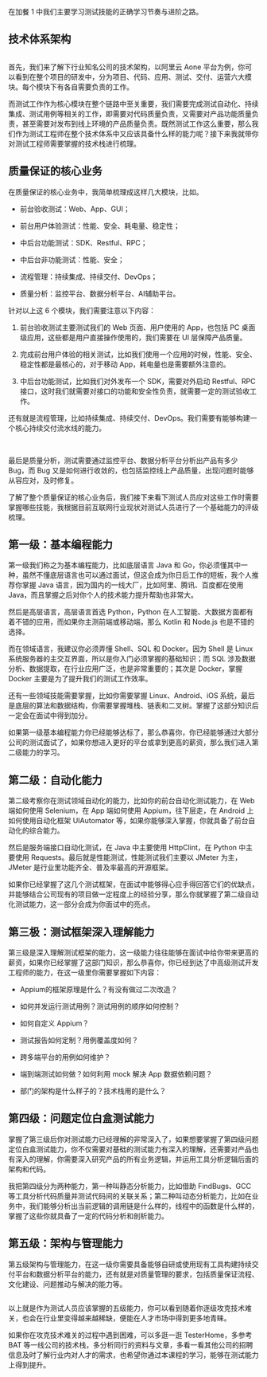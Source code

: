 在加餐 1 中我们主要学习测试技能的正确学习节奏与进阶之路。

技术体系架构
------

<Image alt="" src="http://s0.lgstatic.com/i/image2/M01/AA/FA/CgoB5l3VDdSAeFyyAAEWVLjqOtY340.png"/>

首先，我们来了解下行业知名公司的技术架构，以阿里云 Aone 平台为例，你可以看到在整个项目的研发中，分为项目、代码、应用、测试、交付、运营六大模块。每个模块下有各自需要负责的工作。

而测试工作作为核心模块在整个链路中至关重要，我们需要完成测试自动化、持续集成、测试用例等相关的工作，即需要对代码质量负责，又需要对产品功能质量负责，甚至需要对发布到线上环境的产品质量负责。既然测试工作这么重要，那么我们作为测试工程师在整个技术体系中又应该具备什么样的能力呢？接下来我就带你对测试工程师需要掌握的技术栈进行梳理。

质量保证的核心业务
---------

在质量保证的核心业务中，我简单梳理成这样几大模块，比如。

* 前台验收测试：Web、App、GUI；

* 前台用户体验测试：性能、安全、耗电量、稳定性；

* 中后台功能测试：SDK、Restful、RPC；

* 中后台非功能测试：性能、安全；

* 流程管理：持续集成、持续交付、DevOps；

* 质量分析：监控平台、数据分析平台、AI辅助平台。

针对以上这 6 个模块，我们需要注意以下内容：

1. 前台验收测试主要测试我们的 Web 页面、用户使用的 App，也包括 PC 桌面级应用，这些都是用户直接操作使用的，我们需要在 UI 层保障产品质量。

2. 完成前台用户体验的相关测试，比如我们使用一个应用的时候，性能、安全、稳定性都是最核心的，对于移动 App，耗电量也是需要额外注意的。

3. 中后台功能测试，比如我们对外发布一个 SDK，需要对外启动 Restful、RPC 接口，这时我们就需要对接口的功能和安全性负责，就需要一定的测试验收工作。

还有就是流程管理，比如持续集成、持续交付、DevOps。我们需要有能够构建一个核心持续交付流水线的能力。

<br />

最后是质量分析，测试需要通过监控平台、数据分析平台分析出产品有多少 Bug，而 Bug 又是如何进行收敛的，也包括监控线上产品质量，出现问题时能够从容应对，及时修复。

了解了整个质量保证的核心业务后，我们接下来看下测试人员应对这些工作时需要掌握哪些技能，我根据目前互联网行业现状对测试人员进行了一个基础能力的评级梳理。

第一级：基本编程能力
----------

第一级我们称之为基本编程能力，比如底层语言 Java 和 Go，你必须懂其中一种，虽然不懂底层语言也可以通过面试，但这会成为你日后工作的短板，我个人推荐你掌握 Java 语言，因为国内的一线大厂，比如阿里、腾讯、百度都在使用 Java，而且掌握之后对你个人的技术能力提升帮助也非常大。

然后是高层语言，高层语言首选 Python，Python 在人工智能、大数据方面都有着不错的应用，而如果你主测前端或移动端，那么 Kotlin 和 Node.js 也是不错的选择。

而在领域语言，我建议你必须弄懂 Shell、SQL 和 Docker。因为 Shell 是 Linux 系统服务器的主交互界面，所以是你入门必须掌握的基础知识；而 SQL 涉及数据分析、数据提取，在行业应用广泛，也是非常重要的；其次是 Docker，掌握 Docker 主要是为了提升我们的测试工作效率。

还有一些领域技能需要掌握，比如你需要掌握 Linux、Android、iOS 系统，最后是底层的算法和数据结构，你需要掌握堆栈、链表和二叉树。掌握了这部分知识后一定会在面试中得到加分。

如果第一级基本编程能力你已经能够达标了，那么恭喜你，你已经能够通过大部分公司的测试面试了，如果你想进入更好的平台或拿到更高的薪资，那么我们进入第二级能力的学习。

第二级：自动化能力
---------

第二级考察你在测试领域自动化的能力，比如你的前台自动化测试能力，在 Web 端如何使用 Selenium，在 App 端如何使用 Appium，往下层走，在 Android 上如何使用自动化框架 UIAutomator 等，如果你能够深入掌握，你就具备了前台自动化的综合能力。

然后是服务端接口自动化测试，在 Java 中主要使用 HttpClint，在 Python 中主要使用 Requests。最后就是性能测试，性能测试我们主要以 JMeter 为主，JMeter 是行业里功能齐全、普及率最高的开源框架。

如果你已经掌握了这几个测试框架，在面试中能够得心应手得回答它们的优缺点，并能够结合公司现有的项目做一定程度上的经验分享，那么你就掌握了第二级自动化测试能力，这一部分会成为你面试中的亮点。

第三极：测试框架深入理解能力
--------------

第三级是深入理解测试框架的能力，这一级能力往往能够在面试中给你带来更高的薪资，如果你已经掌握了这部门知识，那么恭喜你，你已经到达了中高级测试开发工程师的能力，在这一级里你需要掌握如下内容：

* Appium的框架原理是什么？有没有做过二次改造？

* 如何并发运行测试用例？测试用例的顺序如何控制？

* 如何自定义 Appium？

* 测试报告如何定制？用例覆盖度如何？

* 跨多端平台的用例如何维护？

* 端到端测试如何做？如何利用 mock 解决 App 数据依赖问题？

* 部门的架构是什么样子的？技术栈用的是什么？

第四级：问题定位白盒测试能力
--------------

掌握了第三级后你对测试能力已经理解的非常深入了，如果想要掌握了第四级问题定位白盒测试能力，你不仅需要对基础的测试能力有深入的理解，还需要对产品也有深入的理解，你需要深入研究产品的所有业务逻辑，并运用工具分析逻辑后面的架构和代码。

我把第四级分为两种能力，第一种叫静态分析能力，比如借助 FindBugs、GCC 等工具分析代码质量并测试代码间的关联关系；第二种叫动态分析能力，比如在业务中，我们能够分析出当前逻辑的调用链是什么样的，线程中的函数是什么样的，掌握了这些你就具备了一定的代码分析和剖析能力。

第五级：架构与管理能力
-----------

第五级架构与管理能力，在这一级你需要具备能够自研或使用现有工具构建持续交付平台和数据分析平台的能力，还有就是对质量管理的要求，包括质量保证流程、文化建设、问题推动与解决的能力等。

<Image alt="" src="http://s0.lgstatic.com/i/image2/M01/AB/1A/CgotOV3VDkCAYmSWAADTkL00IRM297.png"/>

以上就是作为测试人员应该掌握的五级能力，你可以看到随着你逐级攻克技术难关，也会在行业里变得越来越稀缺，便能在人才市场中得到更多地青睐。

如果你在攻克技术难关的过程中遇到困难，可以多逛一逛 TesterHome，多参考 BAT 等一线公司的技术栈，多分析同行的资料与文章，多看一看其他公司的招聘信息及时了解行业内对人才的需求，也希望你通过本课程的学习，能够在测试能力上得到提升。  
